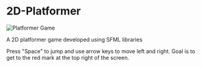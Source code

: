 # 2D-Platformer
<img src="https://github.com/Davidwk123/2D-Platformer/assets/74224822/927454e5-291b-4289-835b-3fbb8b83e6c5" alt="Platformer Game">

A 2D platformer game developed using SFML libraries

Press "Space" to jump and use arrow keys to move left and right. Goal is to get to the red mark at the top right of the screen.
